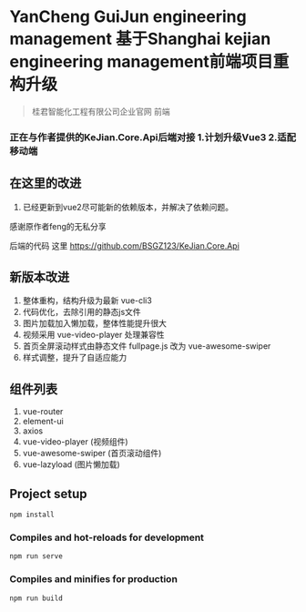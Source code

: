 # YanCheng GuiJun engineering management 基于Shanghai kejian engineering management前端项目重构升级
> 桂君智能化工程有限公司企业官网 前端    

### 正在与作者提供的KeJian.Core.Api后端对接 1.计划升级Vue3 2.适配移动端

## 在这里的改进
1. 已经更新到vue2尽可能新的依赖版本，并解决了依赖问题。

感谢原作者feng的无私分享

后端的代码 这里 https://github.com/BSGZ123/KeJian.Core.Api

## 新版本改进
1. 整体重构，结构升级为最新 vue-cli3
2. 代码优化，去除引用的静态js文件
3. 图片加载加入懒加载，整体性能提升很大
4. 视频采用 vue-video-player 处理兼容性
5. 首页全屏滚动样式由静态文件 fullpage.js 改为 vue-awesome-swiper
6. 样式调整，提升了自适应能力

## 组件列表
1. vue-router
2. element-ui
3. axios
4. vue-video-player (视频组件)
5. vue-awesome-swiper (首页滚动组件)
6. vue-lazyload (图片懒加载)

## Project setup
```
npm install
```

### Compiles and hot-reloads for development
```
npm run serve
```

### Compiles and minifies for production
```
npm run build
```
